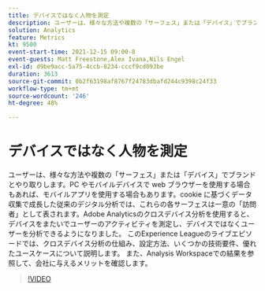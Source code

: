 ```yaml
---
title: デバイスではなく人物を測定
description: ユーザーは、様々な方法や複数の「サーフェス」または「デバイス」でブランドとやり取りします。PC やモバイルデバイスで web ブラウザーを使用する場合もあれば、モバイルアプリを使用する場合もあります。cookie に基づくデータ収集で成長した従来のデジタル分析では、これらの各サーフェスは一意の「訪問者」として表されます。Adobe Analyticsのクロスデバイス分析を使用すると、デバイスをまたいでユーザーのアクティビティを測定し、デバイスではなくユーザーを分析できるようになりました。 このExperience Leagueのライブエピソードでは、クロスデバイス分析の仕組み、設定方法、いくつかの技術要件、優れたユースケースについて説明します。 また、Analysis Workspaceでの結果を参照して、会社に与えるメリットを確認します。
solution: Analytics
feature: Metrics
kt: 9500
event-start-time: 2021-12-15 09:00-8
event-guests: Matt Freestone,Alex Ivana,Nils Engel
exl-id: d9be9acc-5a75-4ccb-8234-cccf9cd093be
duration: 3613
source-git-commit: 0b2f63198af8767f24783dbafd244c9398c24f33
workflow-type: tm+mt
source-wordcount: '246'
ht-degree: 48%

---
```


# デバイスではなく人物を測定

ユーザーは、様々な方法や複数の「サーフェス」または「デバイス」でブランドとやり取りします。PC やモバイルデバイスで web ブラウザーを使用する場合もあれば、モバイルアプリを使用する場合もあります。cookie に基づくデータ収集で成長した従来のデジタル分析では、これらの各サーフェスは一意の「訪問者」として表されます。Adobe Analyticsのクロスデバイス分析を使用すると、デバイスをまたいでユーザーのアクティビティを測定し、デバイスではなくユーザーを分析できるようになりました。 このExperience Leagueのライブエピソードでは、クロスデバイス分析の仕組み、設定方法、いくつかの技術要件、優れたユースケースについて説明します。 また、Analysis Workspaceでの結果を参照して、会社に与えるメリットを確認します。


>[!VIDEO](https://video.tv.adobe.com/v/339318/?quality=12&learn=on)

